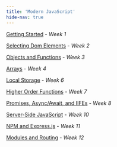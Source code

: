 ```yaml
---
title: 'Modern JavaScript'
hide-nav: true
---
```


[Getting Started](/appel/javascript/getting-started) - _Week 1_

[Selecting Dom Elements](/appel/javascript/selecting-dom-elements) - _Week 2_

[Objects and Functions](/appel/javascript/objects-and-functions) - _Week 3_

[Arrays](/appel/javascript/arrays) - _Week 4_

[Local Storage](/appel/javascript/local-storage) - _Week 6_

[Higher Order Functions](/appel/javascript/higher-order-functions) - _Week 7_

[Promises, Async/Await, and IIFEs](/appel/javascript/promises-async-await-iife) - _Week 8_

[Server-Side JavaScript](/appel/javascript/server-side-javascript) - _Week 10_

[NPM and Express.js](/appel/javascript/npm-and-express) - _Week 11_

[Modules and Routing](/appel/javascript/modules-and-routing) - _Week 12_